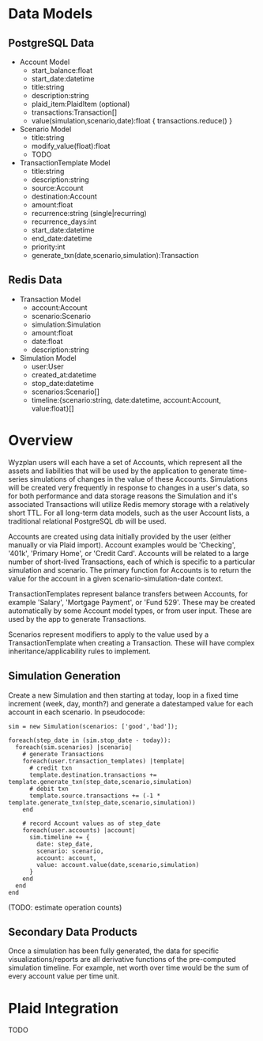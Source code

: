 # Data Models

## PostgreSQL Data

- Account Model
  - start_balance:float
  - start_date:datetime
  - title:string
  - description:string
  - plaid_item:PlaidItem (optional)
  - transactions:Transaction[]
  - value(simulation,scenario,date):float { transactions.reduce() }
- Scenario Model
  - title:string
  - modify_value(float):float
  - TODO
- TransactionTemplate Model
  - title:string
  - description:string
  - source:Account
  - destination:Account
  - amount:float
  - recurrence:string (single|recurring)
  - recurrence_days:int
  - start_date:datetime
  - end_date:datetime
  - priority:int
  - generate_txn(date,scenario,simulation):Transaction

## Redis Data

- Transaction Model
  - account:Account
  - scenario:Scenario
  - simulation:Simulation
  - amount:float
  - date:float
  - description:string
- Simulation Model
  - user:User
  - created_at:datetime
  - stop_date:datetime
  - scenarios:Scenario[]
  - timeline:{scenario:string, date:datetime, account:Account, value:float}[]

# Overview

Wyzplan users will each have a set of Accounts, which represent all the assets and liabilities that will be used by the
application to generate time-series simulations of changes in the value of these Accounts.  Simulations will be created
very frequently in response to changes in a user's data, so for both performance and data storage reasons the Simulation
and it's associated Transactions will utilize Redis memory storage with a relatively short TTL.  For all long-term data
models, such as the user Account lists, a traditional relational PostgreSQL db will be used.

Accounts are created using data initially provided by the user (either manually or via Plaid import).  Account examples
would be 'Checking', '401k', 'Primary Home', or 'Credit Card'.  Accounts will be related to a large number of short-lived Transactions,
each of which is specific to a particular simulation and scenario.  The primary function for Accounts is to return the value
for the account in a given scenario-simulation-date context.

TransactionTemplates represent balance transfers between Accounts, for example 'Salary', 'Mortgage Payment', or 'Fund 529'.
These may be created automatically by some Account model types, or from user input.  These are used by the app to generate
Transactions.

Scenarios represent modifiers to apply to the value used by a TransactionTemplate when creating a Transaction.  These will have
complex inheritance/applicability rules to implement.


## Simulation Generation

Create a new Simulation and then starting at today, loop in a fixed time increment (week, day, month?) and generate a datestamped
value for each account in each scenario.  In pseudocode:

```
sim = new Simulation(scenarios: ['good','bad']);

foreach(step_date in (sim.stop_date - today)):
  foreach(sim.scenarios) |scenario|
    # generate Transactions
    foreach(user.transaction_templates) |template|
      # credit txn
      template.destination.transactions += template.generate_txn(step_date,scenario,simulation)
      # debit txn
      template.source.transactions += (-1 * template.generate_txn(step_date,scenario,simulation))
    end

    # record Account values as of step_date
    foreach(user.accounts) |account|
      sim.timeline += {
        date: step_date,
        scenario: scenario,
        account: account,
        value: account.value(date,scenario,simulation)
      }
    end
  end
end
```

(TODO: estimate operation counts)


## Secondary Data Products

Once a simulation has been fully generated, the data for specific visualizations/reports are all derivative functions of
the pre-computed simulation timeline.  For example, net worth over time would be the sum of every account value per time
unit.


# Plaid Integration

TODO

